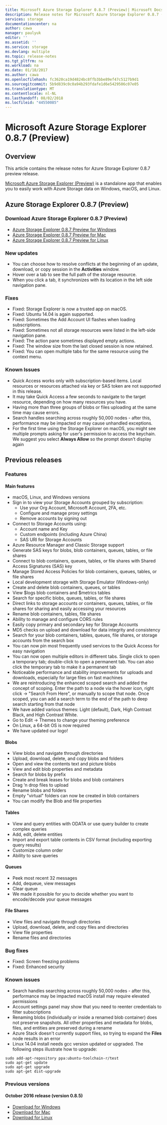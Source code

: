 ```yaml
---
title: Microsoft Azure Storage Explorer 0.8.7 (Preview)| Microsoft Docs
description: Release notes for Microsoft Azure Storage Explorer 0.8.7 (Preview)
services: storage
documentationcenter: na
author: cawa
manager: paulyuk
editor: ''
ms.assetid: ''
ms.service: storage
ms.devlang: multiple
ms.topic: release-notes
ms.tgt_pltfrm: na
ms.workload: na
ms.date: 01/18/2017
ms.author: cawa
ms.openlocfilehash: fc3620ca19d4824bc8ffb3bbe89ef47c5127b9d1
ms.sourcegitcommit: 5b9d839c0c0a94b293fdafe1d6e5429506c07e05
ms.translationtype: MT
ms.contentlocale: nl-NL
ms.lasthandoff: 08/02/2018
ms.locfileid: "44550085"
---
```

# <a name="microsoft-azure-storage-explorer-087-preview"></a>Microsoft Azure Storage Explorer 0.8.7 (Preview)
## <a name="overview"></a>Overview
This article contains the release notes for Azure Storage Explorer 0.8.7 preview release.

[Microsoft Azure Storage Explorer (Preview)](./vs-azure-tools-storage-manage-with-storage-explorer.md) is a standalone app that enables you to easily work with Azure Storage data on Windows, macOS, and Linux.

## <a name="azure-storage-explorer-087-preview"></a>Azure Storage Explorer 0.8.7 (Preview)
### <a name="download-azure-storage-explorer-087-preview"></a>Download Azure Storage Explorer 0.8.7 (Preview)
- [Azure Storage Explorer 0.8.7 Preview for Windows](https://go.microsoft.com/fwlink/?LinkId=708343)
- [Azure Storage Explorer 0.8.7 Preview for Mac](https://go.microsoft.com/fwlink/?LinkId=708342)
- [Azure Storage Explorer 0.8.7 Preview for Linux](https://go.microsoft.com/fwlink/?LinkId=722418)

### <a name="new-updates"></a>New updates
* You can choose how to resolve conflicts at the beginning of an update, download, or copy session in the **Activities** window.
* Hover over a tab to see the full path of the storage resource.
* When you click a tab, it synchronizes with its location in the left side navigation pane.

### <a name="fixes"></a>Fixes
* Fixed: Storage Explorer is now a trusted app on macOS.
* Fixed: Ubuntu 14.04 is again supported.
* Fixed: Sometimes the Add Account UI flashes when loading subscriptions.
* Fixed: Sometimes not all storage resources were listed in the left-side navigation pane.
* Fixed: The action pane sometimes displayed empty actions.
* Fixed: The window size from the last closed session is now retained.
* Fixed: You can open multiple tabs for the same resource using the context menu.

### <a name="known-issues"></a>Known Issues
* Quick Access works only with subscription-based items. Local resources or resources attached via key or SAS token are not supported in this release.
* It may take Quick Access a few seconds to navigate to the target resource, depending on how many resources you have.
* Having more than three groups of blobs or files uploading at the same time may cause errors.
* Search handles searching across roughly 50,000 nodes - after this, performance may be impacted or may cause unhandled exceptions.
* For the first time using the Storage Explorer on macOS, you might see multiple prompts asking for user's permission to access the keychain. We suggest you select **Always Allow** so the prompt doesn't display again

## <a name="previous-releases"></a>Previous releases
### <a name="features"></a>Features
#### <a name="main-features"></a>Main features
* macOS, Linux, and Windows versions
* Sign in to view your Storage Accounts grouped by subscription:
    * Use your Org Account, Microsoft Account, 2FA, etc.
    * Configure and manage proxy settings
    * Remove accounts by signing out
* Connect to Storage Accounts using:
    * Account name and Key
    * Custom endpoints (including Azure China)
    * SAS URI for Storage Accounts
* Azure Resource Manager and Classic Storage support
* Generate SAS keys for blobs, blob containers, queues, tables, or file shares
* Connect to blob containers, queues, tables, or file shares with Shared Access Signatures (SAS) key
* Manage Stored Access Policies for blob containers, queues, tables, or file shares
* Local development storage with Storage Emulator (Windows-only)
* Create and delete blob containers, queues, or tables
* View $logs blob containers and $metrics tables
* Search for specific blobs, queues, tables, or file shares
* Direct links to storage accounts or containers, queues, tables, or file shares for sharing and easily accessing your resources
* Rename blob containers, tables, file shares
* Ability to manage and configure CORS rules
* Easily copy primary and secondary key for Storage Accounts
* MD5 checks on upload and download for data integrity and consistency
* Search for your blob containers, tables, queues, file shares, or storage accounts from the search box
* You can now pin most frequently used services to the Quick Access for easy navigation
* You can now open multiple editors in different tabs. Single click to open a temporary tab; double-click to open a permanent tab. You can also click the temporary tab to make it a permanent tab
* Noticeable performance and stability improvements for uploads and downloads, especially for large files on fast machines
* We are reintroducing the enhanced scoped search and added the concept of scoping. Enter the path to a node via the hover icon, right click -> "Search From Here", or manually to scope that node. Once scoped, you can add a search term to the end of the path to deep search starting from that node
* We have added various themes: Light (default), Dark, High Contrast Black, and High Contrast White.
* Go to Edit -> Themes to change your theming preference
* On Linux, a 64-bit OS is now required
* We have updated our logo!
#### <a name="blobs"></a>Blobs
* View blobs and navigate through directories
* Upload, download, delete, and copy blobs and folders
* Open and view the contents text and picture blobs
* View and edit blob properties and metadata
* Search for blobs by prefix
* Create and break leases for blobs and blob containers
* Drag ‘n drop files to upload
* Rename blobs and folders
* Empty "virtual" folders can now be created in blob containers
* You can modify the Blob and file properties
#### <a name="tables"></a>Tables
* View and query entities with ODATA or use query builder to create complex queries
* Add, edit, delete entities
* Import and export table contents in CSV format (including exporting query results)
* Customize column order
* Ability to save queries
#### <a name="queues"></a>Queues
* Peek most recent 32 messages
* Add, dequeue, view messages
* Clear queue
* We made it possible for you to decide whether you want to encode/decode your queue messages
#### <a name="file-shares"></a>File Shares
* View files and navigate through directories
* Upload, download, delete, and copy files and directories
* View file properties
* Rename files and directories

### <a name="bug-fixes"></a>Bug fixes
* Fixed: Screen freezing problems
* Fixed: Enhanced security

### <a name="known-issues"></a>Known issues
* Search handles searching across roughly 50,000 nodes - after this, performance may be impacted macOS install may require elevated permissions
* Account settings panel may show that you need to reenter credentials to filter subscriptions
* Renaming blobs (individually or inside a renamed blob container) does not preserve snapshots. All other properties and metadata for blobs, files, and entities are preserved during a rename
* Azure Stack doesn't currently support files, so trying to expand the **Files** node results in an error
* Linux 14.04 install needs gcc version updated or upgraded. The following steps illustrate how to upgrade:

```
sudo add-apt-repository ppa:ubuntu-toolchain-r/test
sudo apt-get update
sudo apt-get upgrade
sudo apt-get dist-upgrade
```

### <a name="previous-versions"></a>Previous versions
#### <a name="october-2016-release-version-085"></a>October 2016 release (version 0.8.5)
* [Download for Windows](https://go.microsoft.com/fwlink/?LinkId=809306)
* [Download for Mac](https://go.microsoft.com/fwlink/?LinkId=809307)
* [Download for Linux](https://go.microsoft.com/fwlink/?LinkId=809308)
